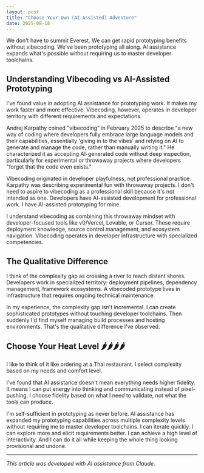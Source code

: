 ```yaml
---
layout: post
title: "Choose Your Own (AI-Assisted) Adventure"
date: 2025-08-18
---
```


We don't have to summit Everest. We can get rapid prototyping benefits without vibecoding. We've been prototyping all along. AI assistance expands what's possible without requiring us to master developer toolchains.<!--more-->

## Understanding Vibecoding vs AI-Assisted Prototyping

I've found value in adopting AI assistance for prototyping work. It makes my work faster and more effective. Vibecoding, however, operates in developer territory with different requirements and expectations.

Andrej Karpathy coined "vibecoding" in February 2025 to describe "a new way of coding where developers fully embrace large language models and their capabilities, essentially 'giving in to the vibes' and relying on AI to generate and manage the code, rather than manually writing it." He characterized it as accepting AI-generated code without deep inspection, particularly for experimental or throwaway projects where developers "forget that the code even exists."

Vibecoding originated in developer playfulness, not professional practice. Karpathy was describing experimental fun with throwaway projects. I don't need to aspire to vibecoding as a professional skill because it's not intended as one. Developers have AI-assisted development for professional work. I have AI-assisted prototyping for mine.

I understand vibecoding as combining this throwaway mindset with developer-focused tools like v0/Vercel, Lovable, or Cursor. These require deployment knowledge, source control management, and ecosystem navigation. Vibecoding operates in developer infrastructure with specialized competencies.

## The Qualitative Difference

I think of the complexity gap as crossing a river to reach distant shores. Developers work in specialized territory: deployment pipelines, dependency management, framework ecosystems. A vibecoded prototype lives in infrastructure that requires ongoing technical maintenance.

In my experience, the complexity gap isn't incremental. I can create sophisticated prototypes without touching developer toolchains. Then suddenly I'd find myself managing build processes and hosting environments. That's the qualitative difference I've observed.

## Choose Your Heat Level 🌶️🌶️🌶️🌶️

I like to think of it like ordering at a Thai restaurant. I select complexity based on my needs and comfort level.

I've found that AI assistance doesn't mean everything needs higher fidelity. It means I can put energy into thinking and communicating instead of pixel-pushing. I choose fidelity based on what I need to validate, not what the tools can produce.

I'm self-sufficient in prototyping as never before. AI assistance has expanded my prototyping capabilities across multiple complexity levels without requiring me to master developer toolchains. I can iterate quickly. I can explore more and elicit requirements better. I can achieve a high level of interactivity. And I can do it all while keeping the whole thing looking provisional and undone.

---

*This article was developed with AI assistance from Claude.*

